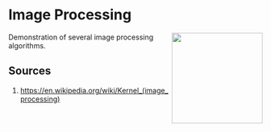# Image Processing

<a href="https://colinschepers.github.io/ImageProcessing"><img align="right" src="./Images/ui.gif" alt="" title="Image processing algorithms" width="180"/></a>

Demonstration of several image processing algorithms.

## Sources

1. https://en.wikipedia.org/wiki/Kernel_(image_processing)
